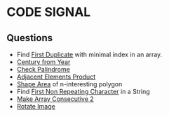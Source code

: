 # CODE SIGNAL

## Questions

- Find [First Duplicate](firstduplicate/README.md) with minimal index in an array.
- [Century from Year](centuryfromyear/README.md)
- [Check Palindrome](checkpalindrome/README.md)
- [Adjacent Elements Product](adjacentelementsproduct/README.md)
- [Shape Area](polygonshapearea/README.md) of n-interesting polygon
- Find [First Non Repeating Character](firstnonrepeatingcharacter/README.md) in a String
- [Make Array Consecutive 2](consecutivearray/README.md)
- [Rotate Image](rotateimage/README.md)